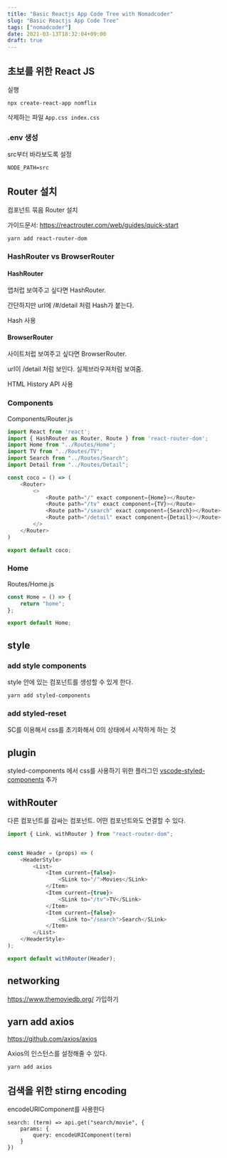 ```yaml
---
title: "Basic Reactjs App Code Tree with Nomadcoder"
slug: "Basic Reactjs App Code Tree"
tags: ["nomadcoder"]
date: 2021-03-13T18:32:04+09:00
draft: true
---
```


## 초보를 위한 React JS

실행 

```
npx create-react-app nomflix
```

삭제하는 파일 
`App.css index.css`

### .env 생성

src부터 바라보도록 설정

```
NODE_PATH=src
```

## Router 설치

컴포넌트 묶음 Router 설치 

가이드문서: https://reactrouter.com/web/guides/quick-start 

```
yarn add react-router-dom
```

### HashRouter vs BrowserRouter

#### HashRouter 

앱처럽 보여주고 싶다면 HashRouter.

간단하지만 url에 /#/detail 처럼 Hash가 붙는다.

Hash 사용 

#### BrowserRouter 

사이트처럽 보여주고 싶다면 BrowserRouter.

url이 /detail 처럼 보인다. 실제브라우져처럼 보여줌.

HTML History API 사용

### Components

Components/Router.js

```javascript
import React from 'react';
import { HashRouter as Router, Route } from 'react-router-dom';
import Home from "../Routes/Home";
import TV from "../Routes/TV";
import Search from "../Routes/Search";
import Detail from "../Routes/Detail";

const coco = () => (
    <Router>
        <>
            <Route path="/" exact component={Home}></Route>
            <Route path="/tv" exact component={TV}></Route>
            <Route path="/search" exact component={Search}></Route>
            <Route path="/detail" exact component={Detail}></Route>
        </>
    </Router>
)

export default coco;

```



### Home 

Routes/Home.js

```javascript
const Home = () => {
    return "home";
}; 

export default Home;

```

## style 

### add style components 

style 안에 있는 컴포넌트를 생성할 수 있게 한다.

```
yarn add styled-components
```

### add styled-reset

SC를 이용해서 css를 초기화해서 0의 상태에서 시작하게 하는 것 


## plugin 


styled-components 에서 css를 사용하기 위한 플러그인
[vscode-styled-components](https://marketplace.visualstudio.com/items?itemName=jpoissonnier.vscode-styled-components)
추가 

## withRouter 

다른 컴포넌트를 감싸는 컴포넌트. 어떤 컴포넌트와도 연결할 수 있다. 

```javascript
import { Link, withRouter } from "react-router-dom";


const Header = (props) => (
    <HeaderStyle>
        <List>
            <Item current={false}>
                <SLink to="/">Movies</SLink>
            </Item>
            <Item current={true}>
                <SLink to="/tv">TV</SLink>
            </Item>
            <Item current={false}>
                <SLink to="/search">Search</SLink>
            </Item>
        </List>
    </HeaderStyle>
);

export default withRouter(Header);
```

## networking 

https://www.themoviedb.org/ 가입하기 


## yarn add axios

https://github.com/axios/axios  

Axios의 인스턴스를 설정해줄 수 있다. 

```
yarn add axios
```

## 검색을 위한 stirng encoding 

encodeURIComponent를 사용한다

```
search: (term) => api.get("search/movie", {
    params: {
        query: encodeURIComponent(term)
    }
})
```
